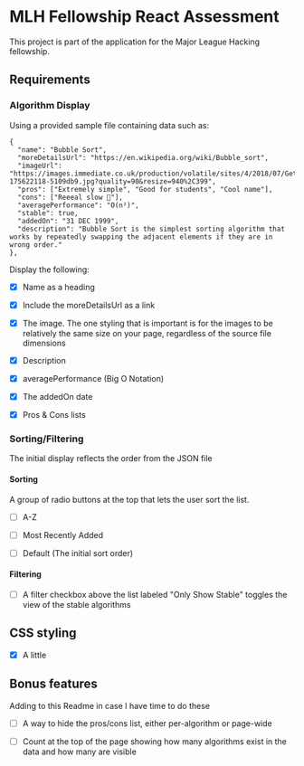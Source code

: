 # MLH Fellowship React Assessment
This project is part of the application for the Major League Hacking fellowship.

## Requirements

### Algorithm Display
Using a provided sample file containing data such as:
  ```
  {
    "name": "Bubble Sort",
    "moreDetailsUrl": "https://en.wikipedia.org/wiki/Bubble_sort",
    "imageUrl": "https://images.immediate.co.uk/production/volatile/sites/4/2018/07/GettyImages-175622118-5109db9.jpg?quality=90&resize=940%2C399",
    "pros": ["Extremely simple", "Good for students", "Cool name"],
    "cons": ["Reeeal slow 🐢"],
    "averagePerformance": "O(n²)",
    "stable": true,
    "addedOn": "31 DEC 1999",
    "description": "Bubble Sort is the simplest sorting algorithm that works by repeatedly swapping the adjacent elements if they are in wrong order."
  },
  ```
Display the following:

  - [x] Name as a heading

  - [x] Include the moreDetailsUrl as a link

  - [x] The image. The one styling that is important is for the images to be relatively the same size on your page, regardless of the source file dimensions

  - [x] Description

  - [x] averagePerformance (Big O Notation)

  - [x] The addedOn date

  - [x] Pros & Cons lists

### Sorting/Filtering
The initial display reflects the order from the JSON file

#### Sorting

A group of radio buttons at the top that lets the user sort the list.

  - [ ] A-Z

  - [ ] Most Recently Added

  - [ ] Default (The initial sort order)

#### Filtering

  - [ ] A filter checkbox above the list labeled "Only Show Stable" toggles the view of the stable algorithms

## CSS styling
  - [x] A little

## Bonus features
Adding to this Readme in case I have time to do these
  - [ ] A way to hide the pros/cons list, either per-algorithm or page-wide

  - [ ] Count at the top of the page showing how many algorithms exist in the data and how many are visible